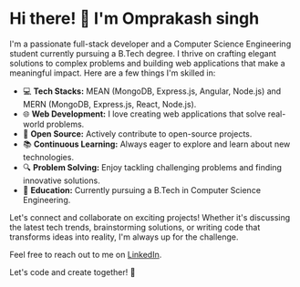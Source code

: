 # Hi there! 👋 I'm Omprakash singh


I'm a passionate full-stack developer and a Computer Science Engineering student currently pursuing a B.Tech degree. I thrive on crafting elegant solutions to complex problems and building web applications that make a meaningful impact. Here are a few things I'm skilled in:

- 💻 **Tech Stacks:** MEAN (MongoDB, Express.js, Angular, Node.js) and MERN (MongoDB, Express.js, React, Node.js).
- 🌐 **Web Development:** I love creating web applications that solve real-world problems.
- 🚀 **Open Source:** Actively contribute to open-source projects.
- 📚 **Continuous Learning:** Always eager to explore and learn about new technologies.
- 🔍 **Problem Solving:** Enjoy tackling challenging problems and finding innovative solutions.
- 🌱 **Education:** Currently pursuing a B.Tech in Computer Science Engineering.

Let's connect and collaborate on exciting projects! Whether it's discussing the latest tech trends, brainstorming solutions, or writing code that transforms ideas into reality, I'm always up for the challenge.

Feel free to reach out to me on [LinkedIn](https://www.linkedin.com/in/omprakash-singh-7768611bb).

Let's code and create together! 🚀
